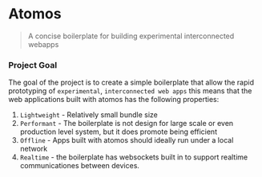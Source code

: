 # Atomos

> A concise boilerplate for building experimental interconnected webapps

### Project Goal

The goal of the project is to create a simple boilerplate that allow the rapid prototyping of `experimental`, `interconnected web apps`
this means that the web applications built with atomos has the following properties:

1. `Lightweight` - Relatively small bundle size
2. `Performant` - The boilerplate is not design for large scale or even production level system, but it does promote being efficient
3. `Offline` - Apps built with atomos should ideally run under a local network
4. `Realtime` - the boilerplate has websockets built in to support realtime communicationes between devices.
